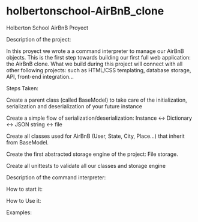 # holbertonschool-AirBnB_clone

Holberton School AirBnB Proyect

Description of the project:

In this proyect we wrote a a command interpreter to manage our AirBnB objects.
This is the first step towards building our first full web application: the AirBnB clone. 
What we build during this project will connect with all other following projects: such as HTML/CSS templating, database storage, API, front-end integration…

Steps Taken:

Create a parent class (called BaseModel) to take care of the initialization, serialization and deserialization of your future instance

Create a simple flow of serialization/deserialization: Instance <-> Dictionary <-> JSON string <-> file

Create all classes used for AirBnB (User, State, City, Place…) that inherit from BaseModel.

Create the first abstracted storage engine of the project: File storage.

Create all unittests to validate all our classes and storage engine


Description of the command interpreter:

 How to start it:

 How to Use it: 

 Examples:
